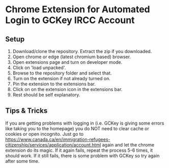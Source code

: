 # Chrome Extension for Automated Login to GCKey IRCC Account

## Setup

1. Download/clone the repository. Extract the zip if you downloaded.
2. Open chrome or edge (latest chromium based) browser.
3. Open extensions page and turn on developer mode.
4. Click on 'load unpacked'.
5. Browse to the repository folder and select that.
6. Turn on the extension if not already turned on.
7. Pin the extension to the extensions bar.
8. Click on on the extension icon in the extensions bar.
9. Rest should be self explanatory.

## Tips & Tricks
If you are getting problems with logging in (i.e. GCKey is giving some errors like taking you to the homepage) you do NOT need to clear cache or cookies or open incognito. Just go to https://www.canada.ca/en/immigration-refugees-citizenship/services/application/account.html again and let the chrome extension do its magic. If it again fails, repeat the process 5-6 times, it should work. If it still fails, there is some problem with GCKey so try again after some time.